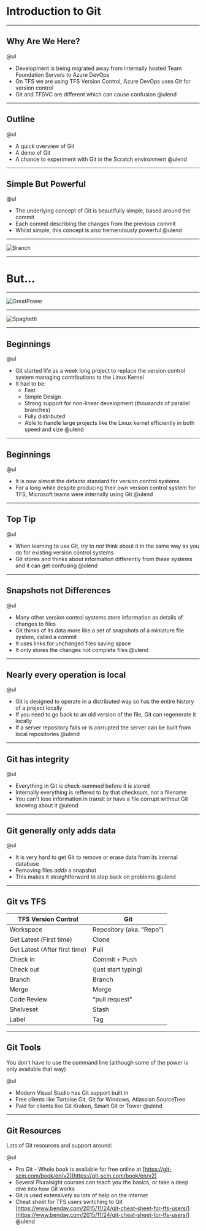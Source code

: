 # Introduction to Git

---

## Why Are We Here?

@ul
- Development is being migrated away from internally hosted Team Foundation Servers to Azure DevOps
- On TFS we are using TFS Version Control, Azure DevOps uses Git for version control
- Git and TFSVC are different which can cause confusion
@ulend

---

## Outline

@ul
- A quick overview of Git
- A demo of Git
- A chance to experiment with Git in the Scratch environment
@ulend

---

## Simple But Powerful

@ul
- The underlying concept of Git is beautifully simple, based around the commit 
- Each commit describing the changes from the previous commit
- Whilst simple, this concept is also tremendously powerful
@ulend

---

![Branch](assets/gitflow.png)

---

# But...

---

![GreatPower](assets/greatpower.jpg)

---

![Spaghetti](assets/branchspaghetti.gif)

---

## Beginnings

@ul
- Git started life as a week long project to replace the version control system managing contributions to the Linux Kernel 
- It had to be:
    - Fast
    - Simple Design
    - Strong support for non-linear development (thousands of parallel branches)
    - Fully distributed
    - Able to handle large projects like the Linux kernel efficiently in both speed and size
@ulend

---

## Beginnings

@ul
- It is now almost the defacto standard for version control systems
- For a long while despite producing their own version control system for TFS, Microsoft teams were internally using Git
@ulend

---

## Top Tip

@ul
- When learning to use Git, try to *not* think about it in the same way as you do for existing version control systems 
- Git stores and thinks about information differently from these systems and it can get confusing
@ulend

---

## Snapshots not Differences 

@ul
- Many other version control systems store information as details of changes to files
- Git thinks of its data more like a set of snapshots of a miniature file system, called a commit 
- It uses links for unchanged files saving space
- It only stores the changes not complete files
@ulend

---

## Nearly every operation is local 

@ul
- Git is designed to operate in a distributed way so has the entire history of a project locally
- If you need to go back to an old version of the file, Git can regenerate it locally 
- If a server repository fails or is corrupted the server can be built from local repositories
@ulend

---

## Git has integrity

@ul
- Everything in Git is check-summed before it is stored
- Internally everything is reffered to by that checksum, not a filename 
- You can't lose information in transit or have a file corrupt without Git knowing about it
@ulend

---

## Git generally only adds data

@ul
- It is very hard to get Git to remove or erase data from its internal database 
- Removing files *adds* a snapshot
- This makes it straightforward to step back on problems
@ulend

---

## Git vs TFS

|TFS Version Control|Git|
|---|---|
|Workspace|Repository (aka. “Repo”)|
|Get Latest  (First time)|Clone|
|Get Latest (After first time)|Pull|
|Check in|Commit + Push|
|Check out|(just start typing)|
|Branch|Branch|
|Merge|Merge|
|Code Review|“pull request”|
|Shelveset|Stash|
|Label|Tag|


---

## Git Tools

You don't have to use the command line (although some of the power is only available that way)

@ul
- Modern Visual Studio has Git support built in
- Free clients like Tortoise Git, Git for Windows, Atlassian SourceTree
- Paid for clients like Git Kraken, Smart Git or Tower
@ulend

---

## Git Resources

Lots of Git resources and support around:

@ul
- Pro Git - Whole book is available for free online at [https://git-scm.com/book/en/v2](https://git-scm.com/book/en/v2)
- Several Pluralsight courses can teach you the basics, or take a deep dive into how Git works
- Git is used extensively so lots of help on the internet
- Cheat sheet for TFS users switching to Git [https://www.benday.com/2015/11/24/git-cheat-sheet-for-tfs-users/](https://www.benday.com/2015/11/24/git-cheat-sheet-for-tfs-users/)
@ulend
